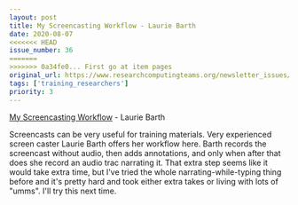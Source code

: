 ```yaml
---
layout: post
title: My Screencasting Workflow - Laurie Barth
date: 2020-08-07
<<<<<<< HEAD
issue_number: 36
=======
>>>>>>> 0a34fe0... First go at item pages
original_url: https://www.researchcomputingteams.org/newsletter_issues/0036
tags: ['training_researchers']
priority: 3
---
```


<!-- markdownlint-disable MD033 -->
<!-- markdownlint-disable MD041 -->
<!-- markdownlint-disable MD049 -->

[My Screencasting Workflow](https://dev.to/laurieontech/my-screencasting-workflow-l87) - Laurie Barth

Screencasts can be very useful for training materials. Very experienced screen caster Laurie Barth offers her workflow here. Barth records the screencast without audio, then adds annotations, and only when after that does she record an audio trac narrating it. That extra step seems like it would take extra time, but I've tried the whole narrating-while-typing thing before and it's pretty hard and took either extra takes or living with lots of "umms". I'll try this next time.

